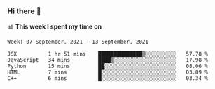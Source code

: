 ### Hi there 👋

📊 __This week I spent my time on__
<!--START_SECTION:waka-->
```text
Week: 07 September, 2021 - 13 September, 2021

JSX          1 hr 51 mins    ██████████████▒░░░░░░░░░░   57.78 % 
JavaScript   34 mins         ████▒░░░░░░░░░░░░░░░░░░░░   17.98 % 
Python       15 mins         ██░░░░░░░░░░░░░░░░░░░░░░░   08.06 % 
HTML         7 mins          █░░░░░░░░░░░░░░░░░░░░░░░░   03.89 % 
C++          6 mins          █░░░░░░░░░░░░░░░░░░░░░░░░   03.34 % 
```
<!--END_SECTION:waka-->
<!--
**SREEHARI-M-S/SREEHARI-M-S** is a ✨ _special_ ✨ repository because its `README.md` (this file) appears on your GitHub profile.

Here are some ideas to get you started:

- 🔭 I’m currently working on ...
- 🌱 I’m currently learning ...
- 👯 I’m looking to collaborate on ...
- 🤔 I’m looking for help with ...
- 💬 Ask me about ...
- 📫 How to reach me: ...
- 😄 Pronouns: ...
- ⚡ Fun fact: ...
-->
